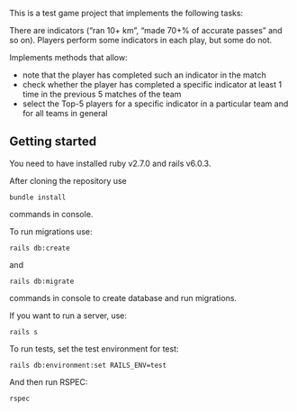 This is a test game project that implements the following tasks:

There are indicators (“ran 10+ km”, “made 70+% of accurate passes” and so on).
Players perform some indicators in each play, but some do not.

Implements methods that allow:
- note that the player has completed such an indicator in the match
- check whether the player has completed a specific indicator at least 1 time in the previous 5 matches of the team
- select the Top-5 players for a specific indicator in a particular team and for all teams in general

## Getting started

You need to have installed ruby v2.7.0 and rails v6.0.3.

After cloning the repository use
```
bundle install
```
 commands in console.
 
 To run migrations use:
 
```
rails db:create
```
and
```
rails db:migrate
```
commands in console to create database and run migrations.

If you want to run a server, use:

```
rails s
```

To run tests, set the test environment for test:

```
rails db:environment:set RAILS_ENV=test

```

And then run RSPEC:
```
rspec

```




